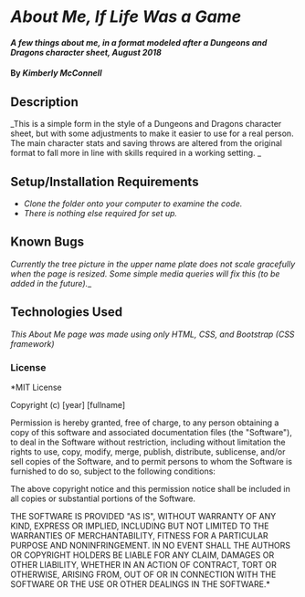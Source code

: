 # _About Me, If Life Was a Game_

#### _A few things about me, in a format modeled after a Dungeons and Dragons character sheet, August 2018_

#### By _**Kimberly McConnell**_

## Description

_This is a simple form in the style of a Dungeons and Dragons character sheet, but with some adjustments to make it easier to use for a real person. The main character stats and saving throws are altered from the original format to fall more in line with skills required in a working setting. _

## Setup/Installation Requirements

* _Clone the folder onto your computer to examine the code._
* _There is nothing else required for set up._

## Known Bugs

_Currently the tree picture in the upper name plate does not scale gracefully when the page is resized. Some simple media queries will fix this (to be added in the future).__

## Technologies Used

_This About Me page was made using only HTML, CSS, and Bootstrap (CSS framework)_

### License

*MIT License

Copyright (c) [year] [fullname]

Permission is hereby granted, free of charge, to any person obtaining a copy
of this software and associated documentation files (the "Software"), to deal
in the Software without restriction, including without limitation the rights
to use, copy, modify, merge, publish, distribute, sublicense, and/or sell
copies of the Software, and to permit persons to whom the Software is
furnished to do so, subject to the following conditions:

The above copyright notice and this permission notice shall be included in all
copies or substantial portions of the Software.

THE SOFTWARE IS PROVIDED "AS IS", WITHOUT WARRANTY OF ANY KIND, EXPRESS OR
IMPLIED, INCLUDING BUT NOT LIMITED TO THE WARRANTIES OF MERCHANTABILITY,
FITNESS FOR A PARTICULAR PURPOSE AND NONINFRINGEMENT. IN NO EVENT SHALL THE
AUTHORS OR COPYRIGHT HOLDERS BE LIABLE FOR ANY CLAIM, DAMAGES OR OTHER
LIABILITY, WHETHER IN AN ACTION OF CONTRACT, TORT OR OTHERWISE, ARISING FROM,
OUT OF OR IN CONNECTION WITH THE SOFTWARE OR THE USE OR OTHER DEALINGS IN THE
SOFTWARE.*
